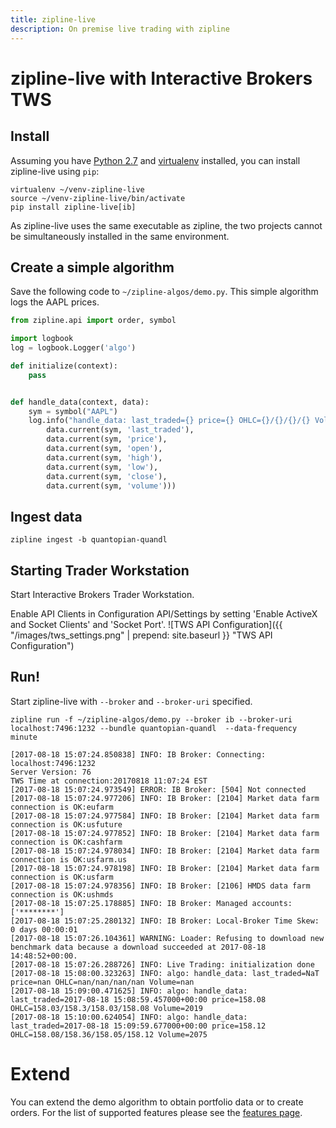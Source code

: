 ```yaml
---
title: zipline-live
description: On premise live trading with zipline
---
```

# zipline-live with Interactive Brokers TWS
## Install
Assuming you have [Python 2.7](https://www.python.org/) and [virtualenv](https://virtualenv.pypa.io) installed,
you can install zipline-live using `pip`:
```
virtualenv ~/venv-zipline-live
source ~/venv-zipline-live/bin/activate
pip install zipline-live[ib]
```
As zipline-live uses the same executable as zipline, the two projects cannot be
simultaneously installed in the same environment. 

## Create a simple algorithm
Save the following code to `~/zipline-algos/demo.py`. This simple algorithm logs
the AAPL prices.
```py
from zipline.api import order, symbol

import logbook
log = logbook.Logger('algo')

def initialize(context):
    pass


def handle_data(context, data):
    sym = symbol("AAPL")
    log.info("handle_data: last_traded={} price={} OHLC={}/{}/{}/{} Volume={}".format(
        data.current(sym, 'last_traded'),
        data.current(sym, 'price'),
        data.current(sym, 'open'),
        data.current(sym, 'high'),
        data.current(sym, 'low'),
        data.current(sym, 'close'),
        data.current(sym, 'volume')))
```

## Ingest data
```
zipline ingest -b quantopian-quandl
```

## Starting Trader Workstation
Start Interactive Brokers Trader Workstation.

Enable API Clients in Configuration API/Settings by setting 'Enable ActiveX and Socket Clients' and 'Socket Port'.
![TWS API Configuration]({{ "/images/tws_settings.png" | prepend: site.baseurl }} "TWS API Configuration")

## Run!
Start zipline-live with `--broker` and `--broker-uri` specified.
```
zipline run -f ~/zipline-algos/demo.py --broker ib --broker-uri localhost:7496:1232 --bundle quantopian-quandl  --data-frequency minute
```
```
[2017-08-18 15:07:24.850838] INFO: IB Broker: Connecting: localhost:7496:1232
Server Version: 76
TWS Time at connection:20170818 11:07:24 EST
[2017-08-18 15:07:24.973549] ERROR: IB Broker: [504] Not connected
[2017-08-18 15:07:24.977206] INFO: IB Broker: [2104] Market data farm connection is OK:eufarm
[2017-08-18 15:07:24.977584] INFO: IB Broker: [2104] Market data farm connection is OK:usfuture
[2017-08-18 15:07:24.977852] INFO: IB Broker: [2104] Market data farm connection is OK:cashfarm
[2017-08-18 15:07:24.978034] INFO: IB Broker: [2104] Market data farm connection is OK:usfarm.us
[2017-08-18 15:07:24.978198] INFO: IB Broker: [2104] Market data farm connection is OK:usfarm
[2017-08-18 15:07:24.978356] INFO: IB Broker: [2106] HMDS data farm connection is OK:ushmds
[2017-08-18 15:07:25.178885] INFO: IB Broker: Managed accounts: ['********']
[2017-08-18 15:07:25.280132] INFO: IB Broker: Local-Broker Time Skew: 0 days 00:00:01
[2017-08-18 15:07:26.104361] WARNING: Loader: Refusing to download new benchmark data because a download succeeded at 2017-08-18 14:48:52+00:00.
[2017-08-18 15:07:26.288726] INFO: Live Trading: initialization done
[2017-08-18 15:08:00.323263] INFO: algo: handle_data: last_traded=NaT price=nan OHLC=nan/nan/nan/nan Volume=nan
[2017-08-18 15:09:00.471625] INFO: algo: handle_data: last_traded=2017-08-18 15:08:59.457000+00:00 price=158.08 OHLC=158.03/158.3/158.03/158.08 Volume=2019
[2017-08-18 15:10:00.624054] INFO: algo: handle_data: last_traded=2017-08-18 15:09:59.677000+00:00 price=158.12 OHLC=158.08/158.36/158.05/158.12 Volume=2075

```

# Extend
You can extend the demo algorithm to obtain portfolio data or to create orders.
For the list of supported features please see the [features page](/features).
